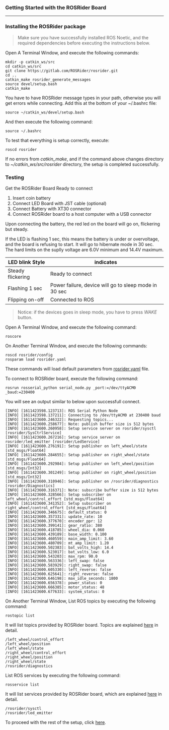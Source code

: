### Getting Started with the ROSRider Board

---

### Installing the ROSRider package

>Make sure you have successfully installed ROS Noetic, and the required dependencies before executing the instructions below.

Open A Terminal Window, and execute the following commands:

    mkdir -p catkin_ws/src
    cd catkin_ws/src
    git clone https://gitlab.com/ROSRider/rosrider.git
    cd ..
    catkin_make rosrider_generate_messages
    source devel/setup.bash
    catkin_make

You have to have ROSRider message types in your path, otherwise you will get errors while connecting. Add this at the bottom of your ~/.bashrc file:

    source ~/catkin_ws/devel/setup.bash

And then execute the following command:

    source ~/.bashrc

To test that everything is setup correctly, execute:

    roscd rosrider

If no errors from *catkin_make*, and if the command above changes directory to *~/catkin_ws/src/rosrider* directory, the setup is completed successfully.

### Testing

Get the ROSRider Board Ready to connect

1. Insert coin battery
2. Connect LED Board with JST cable (optional)
3. Connect Battery with XT30 connector
4. Connect ROSRider board to a host computer with a USB connector

Upon connecting the battery, the red led on the board will go on, flickering but steady.

If the LED is flashing 1 sec, this means the battery is under or overvoltage, and the board is refusing to start. It will go to hibernate mode in 30 sec.  
The hard limits on the suplly voltage are 6.0V minimum and 14.4V maximum.


| LED blink Style   | indicates |
|-------------------|-----------|
| Steady flickering | Ready to connect |
| Flashing 1 sec    | Power failure, device will go to sleep mode in 30 sec |
| Flipping on-off   | Connected to ROS |

>Notice: if the devices goes in sleep mode, you have to press *WAKE* button.

Open A Terminal Window, and execute the following command:

    roscore

On Another Terminal Window, and execute the following commands:

    roscd rosrider/config
    rosparam load rosrider.yaml

These commands will load default parameters from [rosrider.yaml](03_PARAMS.md) file.

To connect to ROSRider board, execute the following command:

    rosrun rosserial_python serial_node.py _port:=/dev/ttyACM0 _baud:=230400

You will see an output similar to below upon successfull connect.

```console
[INFO] [1611423598.123713]: ROS Serial Python Node
[INFO] [1611423598.137211]: Connecting to /dev/ttyACM0 at 230400 baud
[INFO] [1611423600.246322]: Requesting topics...
[INFO] [1611423600.258677]: Note: publish buffer size is 512 bytes
[INFO] [1611423600.260958]: Setup service server on rosrider/sysctl [rosrider/SysCtrlService]
[INFO] [1611423600.267216]: Setup service server on rosrider/led_emitter [rosrider/LedService]
[INFO] [1611423600.276191]: Setup publisher on left_wheel/state [std_msgs/Float64]
[INFO] [1611423600.284655]: Setup publisher on right_wheel/state [std_msgs/Float64]
[INFO] [1611423600.292984]: Setup publisher on left_wheel/position [std_msgs/Int32]
[INFO] [1611423600.301249]: Setup publisher on right_wheel/position [std_msgs/Int32]
[INFO] [1611423600.310946]: Setup publisher on /rosrider/diagnostics [rosrider/Diagnostics]
[INFO] [1611423600.316371]: Note: subscribe buffer size is 512 bytes
[INFO] [1611423600.328566]: Setup subscriber on left_wheel/control_effort [std_msgs/Float64]
[INFO] [1611423600.341352]: Setup subscriber on right_wheel/control_effort [std_msgs/Float64]
[INFO] [1611423600.346675]: default_status: 0
[INFO] [1611423600.357331]: update_rate: 10
[INFO] [1611423600.377670]: encoder_ppr: 12
[INFO] [1611423600.399141]: gear_ratio: 380
[INFO] [1611423600.418785]: wheel_dia: 0.060
[INFO] [1611423600.439189]: base_width: 0.100
[INFO] [1611423600.460559]: main_amp_limit: 3.60
[INFO] [1611423600.480709]: mt_amp_limit: 1.20
[INFO] [1611423600.502383]: bat_volts_high: 14.4
[INFO] [1611423600.523017]: bat_volts_low: 6.0
[INFO] [1611423600.543203]: max_rpm: 90.0
[INFO] [1611423600.563336]: left_swap: false
[INFO] [1611423600.583929]: right_swap: false
[INFO] [1611423600.605330]: left_reverse: false
[INFO] [1611423600.625641]: right_reverse: false
[INFO] [1611423600.646198]: max_idle_seconds: 1800
[INFO] [1611423600.656378]: power_status: 0
[INFO] [1611423600.666385]: motor_status: 48
[INFO] [1611423600.677633]: system_status: 0
```

On Another Terminal Window, List ROS topics by executing the following command:

    rostopic list

It will list topics provided by ROSRider board. Topics are explained [here](05_TOPICS.md) in detail.

```console
/left_wheel/control_effort
/left_wheel/position
/left_wheel/state
/right_wheel/control_effort
/right_wheel/position
/right_wheel/state
/rosrider/diagnostics
```

List ROS services by executing the following command:

    rosservice list

It will list services provided by ROSRider board, which are explained [here](07_SERVICES.md) in detail.

```console
/rosrider/sysctl
/rosrider/led_emitter
```

To proceed with the rest of the setup, click [here](02_SOFTWARE.md).
